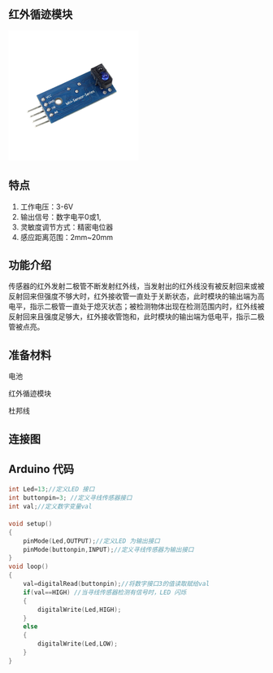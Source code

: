 ## 红外循迹模块

![](/assets/循迹模块1.png)

## 特点

1. 工作电压：3-6V
2. 输出信号：数字电平0或1,
3. 灵敏度调节方式：精密电位器
4. 感应距离范围：2mm~20mm

## 功能介绍

传感器的红外发射二极管不断发射红外线，当发射出的红外线没有被反射回来或被反射回来但强度不够大时，红外接收管一直处于关断状态，此时模块的输出端为高电平，指示二极管一直处于熄灭状态；被检测物体出现在检测范围内时，红外线被反射回来且强度足够大，红外接收管饱和，此时模块的输出端为低电平，指示二极管被点亮。

## 准备材料

电池

红外循迹模块

杜邦线

## 连接图



## Arduino 代码

```cpp
int Led=13;//定义LED 接口
int buttonpin=3; //定义寻线传感器接口 
int val;//定义数字变量val 

void setup() 
{
    pinMode(Led,OUTPUT);//定义LED 为输出接口 
    pinMode(buttonpin,INPUT);//定义寻线传感器为输出接口
}
void loop()
{
    val=digitalRead(buttonpin);//将数字接口3的值读取赋给val
    if(val==HIGH) //当寻线传感器检测有信号时，LED 闪烁 
    {
        digitalWrite(Led,HIGH);
    }
    else 
    {
        digitalWrite(Led,LOW);
    }
}
```



